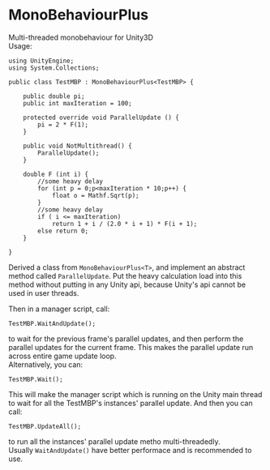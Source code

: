 # MonoBehaviourPlus
Multi-threaded monobehaviour for Unity3D  
Usage: 
 
```
using UnityEngine;
using System.Collections;

public class TestMBP : MonoBehaviourPlus<TestMBP> {

	public double pi;
	public int maxIteration = 100;

	protected override void ParallelUpdate () {
		pi = 2 * F(1);
	}

	public void NotMultithread() {
		ParallelUpdate();
	}

	double F (int i) {
		//some heavy delay
		for (int p = 0;p<maxIteration * 10;p++) {
			float o = Mathf.Sqrt(p);
		}
		//some heavy delay
		if ( i <= maxIteration)
			return 1 + i / (2.0 * i + 1) * F(i + 1);
		else return 0;
	}

}

```
Derived a class from ``MonoBehaviourPlus<T>``, and implement an abstract method called ``ParallelUpdate``. Put the heavy calculation load into this method without putting in any Unity api, because Unity's api cannot be used in user threads.  

Then in a manager script, call:

```
TestMBP.WaitAndUpdate();
```
to wait for the previous frame's parallel updates, and then perform the parallel updates for the current frame. This makes the parallel update run across entire game update loop.  
Alternatively, you can:

```
TestMBP.Wait();
```
This will make the manager script which is running on the Unity main thread to wait for all the TestMBP's instances' parallel update. And then you can call:

```
TestMBP.UpdateAll();
```
to run all the instances' parallel update metho multi-threadedly.  
Usually ``WaitAndUpdate()`` have better performace and is recommended to use.